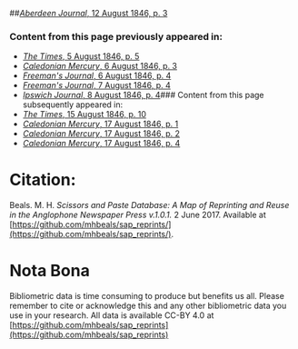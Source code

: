 ##[*Aberdeen Journal*, 12 August 1846, p. 3](https://mhbeals.github.io/sap_html/Aberdeen-Journal/Aberdeen-Journal-12-August-1846-p-3)

### Content from this page previously appeared in:
+ [*The Times*, 5 August 1846, p. 5](https://mhbeals.github.io/sap_html/The-Times/The-Times-5-August-1846-p-5)
+ [*Caledonian Mercury*, 6 August 1846, p. 3](https://mhbeals.github.io/sap_html/Caledonian-Mercury/Caledonian-Mercury-6-August-1846-p-3)
+ [*Freeman's Journal*, 6 August 1846, p. 4](https://mhbeals.github.io/sap_html/Freeman's-Journal/Freeman's-Journal-6-August-1846-p-4)
+ [*Freeman's Journal*, 7 August 1846, p. 4](https://mhbeals.github.io/sap_html/Freeman's-Journal/Freeman's-Journal-7-August-1846-p-4)
+ [*Ipswich Journal*, 8 August 1846, p. 4](https://mhbeals.github.io/sap_html/Ipswich-Journal/Ipswich-Journal-8-August-1846-p-4)### Content from this page subsequently appeared in:
+ [*The Times*, 15 August 1846, p. 10](https://mhbeals.github.io/sap_html/The-Times/The-Times-15-August-1846-p-10)
+ [*Caledonian Mercury*, 17 August 1846, p. 1](https://mhbeals.github.io/sap_html/Caledonian-Mercury/Caledonian-Mercury-17-August-1846-p-1)
+ [*Caledonian Mercury*, 17 August 1846, p. 2](https://mhbeals.github.io/sap_html/Caledonian-Mercury/Caledonian-Mercury-17-August-1846-p-2)
+ [*Caledonian Mercury*, 17 August 1846, p. 4](https://mhbeals.github.io/sap_html/Caledonian-Mercury/Caledonian-Mercury-17-August-1846-p-4)
                    
# Citation: 

Beals. M. H. *Scissors and Paste Database: A Map of Reprinting and Reuse in the Anglophone Newspaper Press v.1.0.1.* 2 June 2017. Available at [https://github.com/mhbeals/sap_reprints/](https://github.com/mhbeals/sap_reprints/). 
                    
# Nota Bona

Bibliometric data is time consuming to produce but benefits us all. Please remember to cite or acknowledge this and any other bibliometric data you use in your research. All data is available CC-BY 4.0 at [https://github.com/mhbeals/sap_reprints](https://github.com/mhbeals/sap_reprints)